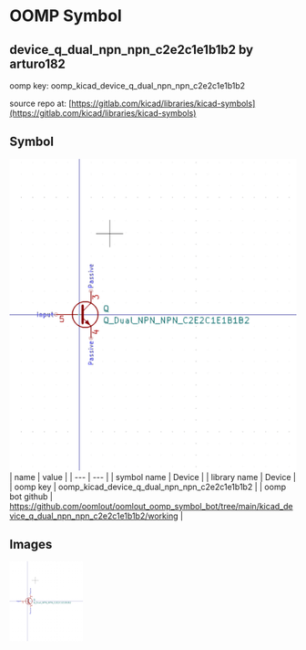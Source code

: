 # OOMP Symbol  
## device_q_dual_npn_npn_c2e2c1e1b1b2  by arturo182  
  
oomp key: oomp_kicad_device_q_dual_npn_npn_c2e2c1e1b1b2  
  
source repo at: [https://gitlab.com/kicad/libraries/kicad-symbols](https://gitlab.com/kicad/libraries/kicad-symbols)  
## Symbol  
  
[![working.png](working_600.png)](working.png)  
| name | value | 
| --- | --- | 
| symbol name | Device | 
| library name | Device | 
| oomp key | oomp_kicad_device_q_dual_npn_npn_c2e2c1e1b1b2 | 
| oomp bot github | https://github.com/oomlout/oomlout_oomp_symbol_bot/tree/main/kicad_device_q_dual_npn_npn_c2e2c1e1b1b2/working | 
## Images  
  
[![working.png](working_140.png)](working.png)  
